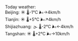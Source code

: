 Today weather:  
Beijing: ☀️   🌡️-1°C 🌬️→4km/h  
Tianjin: ☀️   🌡️+5°C 🌬️↗4km/h  
Shijiazhuang: 🌫  🌡️-2°C 🌬️←4km/h  
Tangshan: ☀️   🌡️+2°C 🌬️→10km/h  
